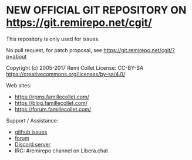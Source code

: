 # NEW OFFICIAL GIT REPOSITORY ON https://git.remirepo.net/cgit/

This repository is only used for issues.

No pull request, for patch proposal, see
https://git.remirepo.net/cgit/?p=about


Copyright (c) 2005-2017 Remi Collet
License: CC-BY-SA
https://creativecommons.org/licenses/by-sa/4.0/

Web sites:

* https://rpms.famillecollet.com/
* https://blog.famillecollet.com/
* https://forum.famillecollet.com/

Support / Assistance:

* [github issues](https://github.com/remicollet/remirepo/issues)
* [forum](https://forum.famillecollet.com/)
* [Discord server](https://discord.gg/qwC6kM2dcE)
* IRC: #remirepo channel on Libera.chat
